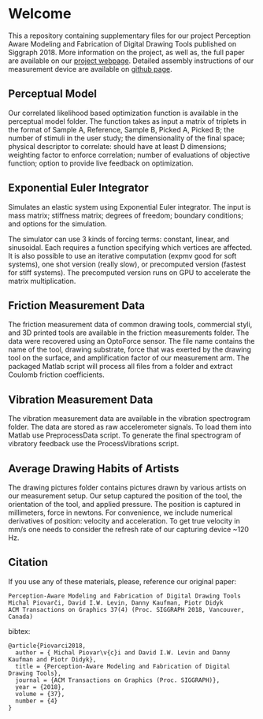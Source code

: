 # Welcome

This a repository containing supplementary files for our project Perception Aware Modeling and Fabrication of Digital Drawing Tools published on Siggraph 2018. More information on the project, as well as, the full paper are available on our [project webpage](http://pdf.mmci.uni-saarland.de/projects/DigitalStylus/). Detailed assembly instructions of our measurement device are available on [github page](https://misop.github.io/Perception-Aware-Modeling-and-Fabrication-of-Digital-Drawing-Tools/).

## Perceptual Model

Our correlated likelihood based optimization function is available in the perceptual model folder. The function takes as input a matrix of triplets in the format of Sample A, Reference, Sample B, Picked A, Picked B; the number of stimuli in the user study; the dimensionality of the final space; physical descriptor to correlate: should have at least D dimensions; weighting factor to enforce correlation; number of evaluations of objective function; option to provide live feedback on optimization.

## Exponential Euler Integrator

Simulates an elastic system using Exponential Euler integrator. The input is mass matrix; stiffness matrix; degrees of freedom; boundary conditions; and options for the simulation.

The simulator can use 3 kinds of forcing terms: constant, linear, and sinusoidal. Each requires a function specifying which vertices are affected. It is also possible to use an iterative computation (expmv good for soft systems), one shot version (really slow), or precomputed version (fastest for stiff systems). The precomputed version runs on GPU to accelerate the matrix multiplication.

## Friction Measurement Data

The friction measurement data of common drawing tools, commercial styli, and 3D printed tools are available in the friction measurements folder. The data were recovered using an OptoForce sensor. The file name contains the name of the tool, drawing substrate, force that was exerted by the drawing tool on the surface, and amplification factor of our measurement arm. The packaged Matlab script will process all files from a folder and extract Coulomb friction coefficients.

## Vibration Measurement Data

The vibration measurement data are available in the vibration spectrogram folder. The data are stored as raw accelerometer signals. To load them into Matlab use PreprocessData script. To generate the final spectrogram of vibratory feedback use the ProcessVibrations script.

## Average Drawing Habits of Artists

The drawing pictures folder contains pictures drawn by various artists on our measurement setup. Our setup captured the position of the tool, the orientation of the tool, and applied pressure. The position is captured in millimeters, force in newtons. For convenience, we include numerical derivatives of position: velocity and acceleration. To get true velocity in mm/s one needs to consider the refresh rate of our capturing device ~120 Hz.

## Citation
If you use any of these materials, please, reference our original paper:
```
Perception-Aware Modeling and Fabrication of Digital Drawing Tools
Michal Piovarči, David I.W. Levin, Danny Kaufman, Piotr Didyk
ACM Transactions on Graphics 37(4) (Proc. SIGGRAPH 2018, Vancouver, Canada) 
```
bibtex:
```
@article{Piovarci2018,
  author = { Michal Piovar\v{c}i and David I.W. Levin and Danny Kaufman and Piotr Didyk},
  title = {Perception-Aware Modeling and Fabrication of Digital Drawing Tools},
  journal = {ACM Transactions on Graphics (Proc. SIGGRAPH)},
  year = {2018},
  volume = {37},
  number = {4}
}
```
